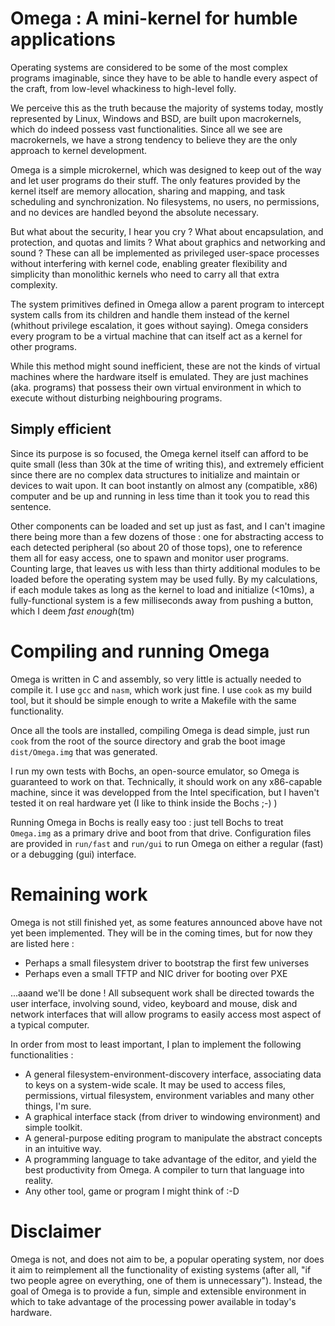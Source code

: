 Omega : A mini-kernel for humble applications
=============================================

Operating systems are considered to be some of the most complex
programs imaginable, since they have to be able to handle every aspect
of the craft, from low-level whackiness to high-level folly.

We perceive this as the truth because the majority of systems today,
mostly represented by Linux, Windows and BSD, are built upon
macrokernels, which do indeed possess vast functionalities. Since all
we see are macrokernels, we have a strong tendency to believe they
are the only approach to kernel development.

Omega is a simple microkernel, which was designed to keep out of the
way and let user programs do their stuff. The only features provided
by the kernel itself are memory allocation, sharing and mapping, and
task scheduling and synchronization. No filesystems, no users, no
permissions, and no devices are handled beyond the absolute necessary.

But what about the security, I hear you cry ? What about
encapsulation, and protection, and quotas and limits ? What about
graphics and networking and sound ? These can all be implemented as
privileged user-space processes without interfering with kernel code,
enabling greater flexibility and simplicity than monolithic kernels
who need to carry all that extra complexity.

The system primitives defined in Omega allow a parent program to
intercept system calls from its children and handle them instead of
the kernel (whithout privilege escalation, it goes without saying).
Omega considers every program to be a virtual machine that can itself
act as a kernel for other programs. 

While this method might sound inefficient, these are not the kinds of
virtual machines where the hardware itself is emulated. They are just
machines (aka. programs) that possess their own virtual environment in
which to execute without disturbing neighbouring programs.

Simply efficient
----------------

Since its purpose is so focused, the Omega kernel itself can afford to
be quite small (less than 30k at the time of writing this), and
extremely efficient since there are no complex data structures to
initialize and maintain or devices to wait upon. It can boot instantly
on almost any (compatible, x86) computer and be up and running in less
time than it took you to read this sentence.

Other components can be loaded and set up just as fast, and I can't
imagine there being more than a few dozens of those : one for
abstracting access to each detected peripheral (so about 20 of those
tops), one to reference them all for easy access, one to spawn and
monitor user programs. Counting large, that leaves us with less than
thirty additional modules to be loaded before the operating system may
be used fully. By my calculations, if each module takes as long as the
kernel to load and initialize (<10ms), a fully-functional system is a
few milliseconds away from pushing a button, which I deem *fast enough*(tm)

Compiling and running Omega
===========================

Omega is written in C and assembly, so very little is actually needed
to compile it. I use `gcc` and `nasm`, which work just fine. I use
`cook` as my build tool, but it should be simple enough to write a
Makefile with the same functionality.

Once all the tools are installed, compiling Omega is dead simple, just
run `cook` from the root of the source directory and grab the boot
image `dist/Omega.img` that was generated.

I run my own tests with Bochs, an open-source emulator, so Omega is
guaranteed to work on that. Technically, it should work on any
x86-capable machine, since it was developped from the Intel
specification, but I haven't tested it on real hardware yet (I like to
think inside the Bochs ;-) )

Running Omega in Bochs is really easy too : just tell Bochs to treat
`Omega.img` as a primary drive and boot from that drive. Configuration files
are provided in `run/fast` and `run/gui` to run Omega on either a regular (fast)
or a debugging (gui) interface. 

Remaining work
==============

Omega is not still finished yet, as some features announced above
have not yet been implemented. They will be in the coming times, but for
now they are listed here : 

  * Perhaps a small filesystem driver to bootstrap the first few universes
  * Perhaps even a small TFTP and NIC driver for booting over PXE

...aaand we'll be done ! All subsequent work shall be directed towards
the user interface, involving sound, video, keyboard and mouse, disk
and network interfaces that will allow programs to easily access most
aspect of a typical computer.

In order from most to least important, I plan to implement the
following functionalities :
 
  * A general filesystem-environment-discovery interface, associating
    data to keys on a system-wide scale. It may be used to access
    files, permissions, virtual filesystem, environment variables and
    many other things, I'm sure.
  * A graphical interface stack (from driver to windowing environment)
    and simple toolkit.
  * A general-purpose editing program to manipulate the abstract
    concepts in an intuitive way.
  * A programming language to take advantage of the editor, and yield
    the best productivity from Omega. A compiler to turn that language
    into reality.
  * Any other tool, game or program I might think of :-D

Disclaimer
==========

Omega is not, and does not aim to be, a popular operating system, nor
does it aim to reimplement all the functionality of existing systems
(after all, "if two people agree on everything, one of them is
unnecessary"). Instead, the goal of Omega is to provide a fun, simple
and extensible environment in which to take advantage of the processing
power available in today's hardware.


